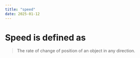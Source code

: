 ```yaml
---
title: "speed"
date: 2025-01-12
---
```

# Speed is defined as
> The rate of change of position of an object in any direction.
